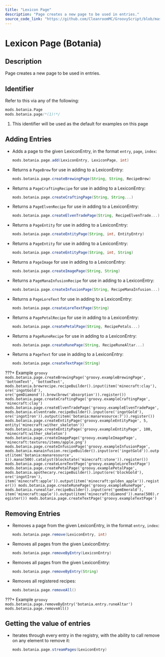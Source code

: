 ```yaml
---
title: "Lexicon Page"
description: "Page creates a new page to be used in entries."
source_code_link: "https://github.com/CleanroomMC/GroovyScript/blob/master/src/main/java/com/cleanroommc/groovyscript/compat/mods/botania/Lexicon.java"
---
```


# Lexicon Page (Botania)

## Description

Page creates a new page to be used in entries.

## Identifier

Refer to this via any of the following:

```groovy hl_lines="2"
mods.botania.Page
mods.botania.page/*(1)!*/
```

1. This identifier will be used as the default for examples on this page

## Adding Entries

- Adds a page to the given LexiconEntry, in the format `entry`, `page`, `index`:

    ```groovy
    mods.botania.page.add(LexiconEntry, LexiconPage, int)
    ```

- Returns a `PageBrew` for use in adding to a LexiconEntry:

    ```groovy
    mods.botania.page.createBrewingPage(String, String, RecipeBrew)
    ```

- Returns a `PageCraftingRecipe` for use in adding to a LexiconEntry:

    ```groovy
    mods.botania.page.createCraftingPage(String, String...)
    ```

- Returns a `PageElvenRecipe` for use in adding to a LexiconEntry:

    ```groovy
    mods.botania.page.createElvenTradePage(String, RecipeElvenTrade...)
    ```

- Returns a `PageEntity` for use in adding to a LexiconEntry:

    ```groovy
    mods.botania.page.createEntityPage(String, int, EntityEntry)
    ```

- Returns a `PageEntity` for use in adding to a LexiconEntry:

    ```groovy
    mods.botania.page.createEntityPage(String, int, String)
    ```

- Returns a `PageImage` for use in adding to a LexiconEntry:

    ```groovy
    mods.botania.page.createImagePage(String, String)
    ```

- Returns a `PageManaInfusionRecipe` for use in adding to a LexiconEntry:

    ```groovy
    mods.botania.page.createInfusionPage(String, RecipeManaInfusion...)
    ```

- Returns a `PageLoreText` for use in adding to a LexiconEntry:

    ```groovy
    mods.botania.page.createLoreTextPage(String)
    ```

- Returns a `PagePetalRecipe` for use in adding to a LexiconEntry:

    ```groovy
    mods.botania.page.createPetalPage(String, RecipePetals...)
    ```

- Returns a `PageRuneRecipe` for use in adding to a LexiconEntry:

    ```groovy
    mods.botania.page.createRunePage(String, RecipeRuneAltar...)
    ```

- Returns a `PageText` for use in adding to a LexiconEntry:

    ```groovy
    mods.botania.page.createTextPage(String)
    ```

???+ Example
    ```groovy
    mods.botania.page.createBrewingPage('groovy.exampleBrewingPage', 'bottomText', 'bottomText', mods.botania.brewrecipe.recipeBuilder().input(item('minecraft:clay'), ore('ingotGold'), ore('gemDiamond')).brew(brew('absorption')).register())
    mods.botania.page.createCraftingPage('groovy.exampleCraftingPage', 'minecraft:clay')
    mods.botania.page.createElvenTradePage('groovy.exampleElvenTradePage', mods.botania.elventrade.recipeBuilder().input(ore('ingotGold'), ore('ingotIron')).output(item('botania:manaresource:7')).register())
    mods.botania.page.createEntityPage('groovy.exampleEntityPage', 5, entity('minecraft:wither_skeleton'))
    mods.botania.page.createEntityPage('groovy.exampleEntityPage', 100, 'minecraft:wither_skeleton')
    mods.botania.page.createImagePage('groovy.exampleImagePage', 'minecraft:textures/items/apple.png')
    mods.botania.page.createInfusionPage('groovy.exampleInfusionPage', mods.botania.manainfusion.recipeBuilder().input(ore('ingotGold')).output(item('botania:manaresource', 1)).mana(500).catalyst(blockstate('minecraft:stone')).register())
    mods.botania.page.createLoreTextPage('groovy.exampleLoreTextPage')
    mods.botania.page.createPetalPage('groovy.examplePetalPage', mods.botania.apothecary.recipeBuilder().input(ore('blockGold'), ore('ingotIron'), item('minecraft:apple')).output(item('minecraft:golden_apple')).register())
    mods.botania.page.createRunePage('groovy.exampleRunePage', mods.botania.runealtar.recipeBuilder().input(ore('gemEmerald'), item('minecraft:apple')).output(item('minecraft:diamond')).mana(500).register())
    mods.botania.page.createTextPage('groovy.exampleTextPage')
    ```

## Removing Entries

- Removes a page from the given LexiconEntry, in the format `entry`, `index`:

    ```groovy
    mods.botania.page.remove(LexiconEntry, int)
    ```

- Removes all pages from the given LexiconEntry:

    ```groovy
    mods.botania.page.removeByEntry(LexiconEntry)
    ```

- Removes all pages from the given LexiconEntry:

    ```groovy
    mods.botania.page.removeByEntry(String)
    ```

- Removes all registered recipes:

    ```groovy
    mods.botania.page.removeAll()
    ```

???+ Example
    ```groovy
    mods.botania.page.removeByEntry('botania.entry.runeAltar')
    mods.botania.page.removeAll()
    ```

## Getting the value of entries

- Iterates through every entry in the registry, with the ability to call remove on any element to remove it:

    ```groovy
    mods.botania.page.streamPages(LexiconEntry)
    ```
